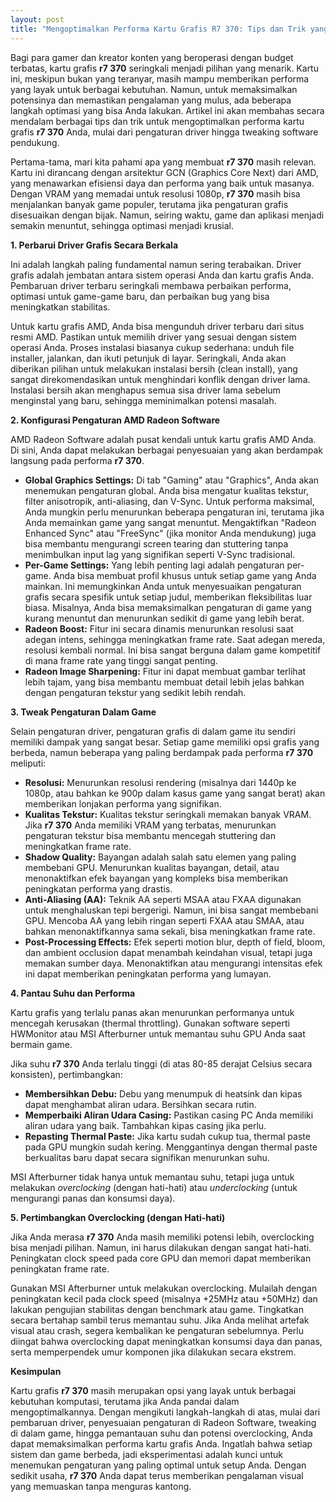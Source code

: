 ```yaml
---
layout: post
title: "Mengoptimalkan Performa Kartu Grafis R7 370: Tips dan Trik yang Perlu Diketahui"
---
```


Bagi para gamer dan kreator konten yang beroperasi dengan budget terbatas, kartu grafis **r7 370** seringkali menjadi pilihan yang menarik. Kartu ini, meskipun bukan yang teranyar, masih mampu memberikan performa yang layak untuk berbagai kebutuhan. Namun, untuk memaksimalkan potensinya dan memastikan pengalaman yang mulus, ada beberapa langkah optimasi yang bisa Anda lakukan. Artikel ini akan membahas secara mendalam berbagai tips dan trik untuk mengoptimalkan performa kartu grafis **r7 370** Anda, mulai dari pengaturan driver hingga tweaking software pendukung.

Pertama-tama, mari kita pahami apa yang membuat **r7 370** masih relevan. Kartu ini dirancang dengan arsitektur GCN (Graphics Core Next) dari AMD, yang menawarkan efisiensi daya dan performa yang baik untuk masanya. Dengan VRAM yang memadai untuk resolusi 1080p, **r7 370** masih bisa menjalankan banyak game populer, terutama jika pengaturan grafis disesuaikan dengan bijak. Namun, seiring waktu, game dan aplikasi menjadi semakin menuntut, sehingga optimasi menjadi krusial.

**1. Perbarui Driver Grafis Secara Berkala**

Ini adalah langkah paling fundamental namun sering terabaikan. Driver grafis adalah jembatan antara sistem operasi Anda dan kartu grafis Anda. Pembaruan driver terbaru seringkali membawa perbaikan performa, optimasi untuk game-game baru, dan perbaikan bug yang bisa meningkatkan stabilitas.

Untuk kartu grafis AMD, Anda bisa mengunduh driver terbaru dari situs resmi AMD. Pastikan untuk memilih driver yang sesuai dengan sistem operasi Anda. Proses instalasi biasanya cukup sederhana: unduh file installer, jalankan, dan ikuti petunjuk di layar. Seringkali, Anda akan diberikan pilihan untuk melakukan instalasi bersih (clean install), yang sangat direkomendasikan untuk menghindari konflik dengan driver lama. Instalasi bersih akan menghapus semua sisa driver lama sebelum menginstal yang baru, sehingga meminimalkan potensi masalah.

**2. Konfigurasi Pengaturan AMD Radeon Software**

AMD Radeon Software adalah pusat kendali untuk kartu grafis AMD Anda. Di sini, Anda dapat melakukan berbagai penyesuaian yang akan berdampak langsung pada performa **r7 370**.

*   **Global Graphics Settings:** Di tab "Gaming" atau "Graphics", Anda akan menemukan pengaturan global. Anda bisa mengatur kualitas tekstur, filter anisotropik, anti-aliasing, dan V-Sync. Untuk performa maksimal, Anda mungkin perlu menurunkan beberapa pengaturan ini, terutama jika Anda memainkan game yang sangat menuntut. Mengaktifkan "Radeon Enhanced Sync" atau "FreeSync" (jika monitor Anda mendukung) juga bisa membantu mengurangi screen tearing dan stuttering tanpa menimbulkan input lag yang signifikan seperti V-Sync tradisional.
*   **Per-Game Settings:** Yang lebih penting lagi adalah pengaturan per-game. Anda bisa membuat profil khusus untuk setiap game yang Anda mainkan. Ini memungkinkan Anda untuk menyesuaikan pengaturan grafis secara spesifik untuk setiap judul, memberikan fleksibilitas luar biasa. Misalnya, Anda bisa memaksimalkan pengaturan di game yang kurang menuntut dan menurunkan sedikit di game yang lebih berat.
*   **Radeon Boost:** Fitur ini secara dinamis menurunkan resolusi saat adegan intens, sehingga meningkatkan frame rate. Saat adegan mereda, resolusi kembali normal. Ini bisa sangat berguna dalam game kompetitif di mana frame rate yang tinggi sangat penting.
*   **Radeon Image Sharpening:** Fitur ini dapat membuat gambar terlihat lebih tajam, yang bisa membantu membuat detail lebih jelas bahkan dengan pengaturan tekstur yang sedikit lebih rendah.

**3. Tweak Pengaturan Dalam Game**

Selain pengaturan driver, pengaturan grafis di dalam game itu sendiri memiliki dampak yang sangat besar. Setiap game memiliki opsi grafis yang berbeda, namun beberapa yang paling berdampak pada performa **r7 370** meliputi:

*   **Resolusi:** Menurunkan resolusi rendering (misalnya dari 1440p ke 1080p, atau bahkan ke 900p dalam kasus game yang sangat berat) akan memberikan lonjakan performa yang signifikan.
*   **Kualitas Tekstur:** Kualitas tekstur seringkali memakan banyak VRAM. Jika **r7 370** Anda memiliki VRAM yang terbatas, menurunkan pengaturan tekstur bisa membantu mencegah stuttering dan meningkatkan frame rate.
*   **Shadow Quality:** Bayangan adalah salah satu elemen yang paling membebani GPU. Menurunkan kualitas bayangan, detail, atau menonaktifkan efek bayangan yang kompleks bisa memberikan peningkatan performa yang drastis.
*   **Anti-Aliasing (AA):** Teknik AA seperti MSAA atau FXAA digunakan untuk menghaluskan tepi bergerigi. Namun, ini bisa sangat membebani GPU. Mencoba AA yang lebih ringan seperti FXAA atau SMAA, atau bahkan menonaktifkannya sama sekali, bisa meningkatkan frame rate.
*   **Post-Processing Effects:** Efek seperti motion blur, depth of field, bloom, dan ambient occlusion dapat menambah keindahan visual, tetapi juga memakan sumber daya. Menonaktifkan atau mengurangi intensitas efek ini dapat memberikan peningkatan performa yang lumayan.

**4. Pantau Suhu dan Performa**

Kartu grafis yang terlalu panas akan menurunkan performanya untuk mencegah kerusakan (thermal throttling). Gunakan software seperti HWMonitor atau MSI Afterburner untuk memantau suhu GPU Anda saat bermain game.

Jika suhu **r7 370** Anda terlalu tinggi (di atas 80-85 derajat Celsius secara konsisten), pertimbangkan:

*   **Membersihkan Debu:** Debu yang menumpuk di heatsink dan kipas dapat menghambat aliran udara. Bersihkan secara rutin.
*   **Memperbaiki Aliran Udara Casing:** Pastikan casing PC Anda memiliki aliran udara yang baik. Tambahkan kipas casing jika perlu.
*   **Repasting Thermal Paste:** Jika kartu sudah cukup tua, thermal paste pada GPU mungkin sudah kering. Menggantinya dengan thermal paste berkualitas baru dapat secara signifikan menurunkan suhu.

MSI Afterburner tidak hanya untuk memantau suhu, tetapi juga untuk melakukan *overclocking* (dengan hati-hati) atau *underclocking* (untuk mengurangi panas dan konsumsi daya).

**5. Pertimbangkan Overclocking (dengan Hati-hati)**

Jika Anda merasa **r7 370** Anda masih memiliki potensi lebih, overclocking bisa menjadi pilihan. Namun, ini harus dilakukan dengan sangat hati-hati. Peningkatan clock speed pada core GPU dan memori dapat memberikan peningkatan frame rate.

Gunakan MSI Afterburner untuk melakukan overclocking. Mulailah dengan peningkatan kecil pada clock speed (misalnya +25MHz atau +50MHz) dan lakukan pengujian stabilitas dengan benchmark atau game. Tingkatkan secara bertahap sambil terus memantau suhu. Jika Anda melihat artefak visual atau crash, segera kembalikan ke pengaturan sebelumnya. Perlu diingat bahwa overclocking dapat meningkatkan konsumsi daya dan panas, serta memperpendek umur komponen jika dilakukan secara ekstrem.

**Kesimpulan**

Kartu grafis **r7 370** masih merupakan opsi yang layak untuk berbagai kebutuhan komputasi, terutama jika Anda pandai dalam mengoptimalkannya. Dengan mengikuti langkah-langkah di atas, mulai dari pembaruan driver, penyesuaian pengaturan di Radeon Software, tweaking di dalam game, hingga pemantauan suhu dan potensi overclocking, Anda dapat memaksimalkan performa kartu grafis Anda. Ingatlah bahwa setiap sistem dan game berbeda, jadi eksperimentasi adalah kunci untuk menemukan pengaturan yang paling optimal untuk setup Anda. Dengan sedikit usaha, **r7 370** Anda dapat terus memberikan pengalaman visual yang memuaskan tanpa menguras kantong.
